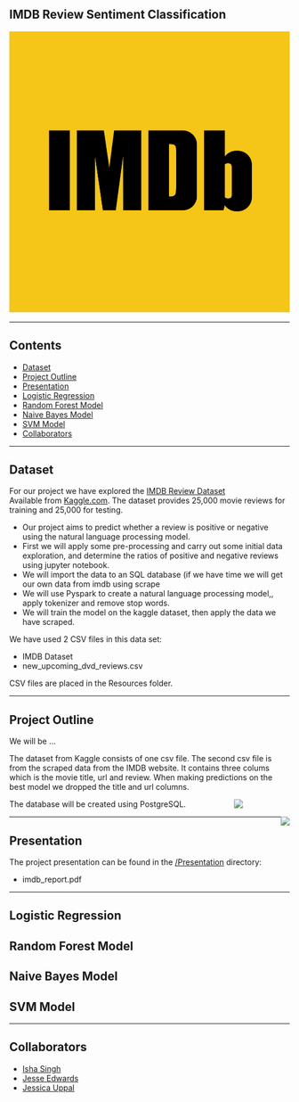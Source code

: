 ﻿## IMDB Review Sentiment Classification


![imdb_logo](imdb_logo.png)

--------------------------------------------------------------------------------------------------------------------------------------------------------------------------

## Contents

* [Dataset](#dataset-header)
* [Project Outline](#project-header)
* [Presentation](#presentation-header)
* [Logistic Regression](#lr-header)
* [Random Forest Model](#rf-header)
* [Naive Bayes Model](#nb-header)
* [SVM Model](#svm-header)
* [Collaborators](#team-header)

--------------------------------------------------------------------------------------------------------------------------------------------------------------------------

## <a id="dataset-header"></a>Dataset

For our project we have explored the [IMDB Review Dataset]( https://www.kaggle.com/lakshmi25npathi/imdb-dataset-of-50k-movie-reviews)\
Available from [Kaggle.com](https://www.kaggle.com). 
The dataset provides 25,000  movie reviews for training and 25,000 for testing. 
* Our project aims to predict whether a review is positive or negative using the natural language processing model.
* First we will apply some pre-processing and carry out some initial data exploration, and determine the ratios of positive and negative reviews using jupyter notebook. 
* We will import the data to an SQL database (if we have time we will get our own data from imdb using scrape
* We will use Pyspark to create a natural language processing model,, apply tokenizer and remove stop words.
* We will train the model on the kaggle dataset, then apply the data we have scraped.

We have used 2 CSV files in this data set: 

* IMDB Dataset
* new_upcoming_dvd_reviews.csv

CSV files are placed in the Resources folder.

--------------------------------------------------------------------------------------------------------------------------------------------------------------------------



## <a id="project-header"></a>Project Outline
We will be …

The dataset from Kaggle consists of one csv file. The second csv file is from the scraped data from the IMDB website. It contains three colums which is the movie title, url and review. When making predictions on the best model we dropped the title and url columns. 

[<img src="https://wiki.postgresql.org/images/a/a4/PostgreSQL_logo.3colors.svg" align="right"  width="100">](https://www.postgresql.org/)
  
The database will be created using PostgreSQL. 



<a href="https://plotly.com/javascript/"><img src="https://images.plot.ly/logo/plotlyjs-logo@2x.png" align="right" height="50"></a>



--------------------------------------------------------------------------------------------------------------------------------------------------------------------------


## <a id="presentation-header"></a>Presentation

The project presentation can be found in the [/Presentation](Presentation/) directory:

* imdb_report.pdf

--------------------------------------------------------------------------------------------------------------------------------------------------------------------------

## <a id="lr-header"></a>Logistic Regression 


## <a id="rf-header"></a>Random Forest Model


## <a id="nb-header"></a>Naive Bayes Model



## <a id="svm-header"></a>SVM Model



----------------------------------------------------------------------------------------------------------------------------

## <a id="team-header"></a>Collaborators

* [Isha Singh](https://github.com/isha167)
* [Jesse Edwards](https://github.com/Squonk713)
* [Jessica Uppal](https://github.com/JessicaUppal)



